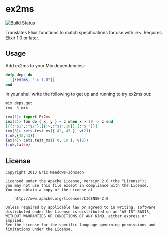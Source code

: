 # ex2ms

[![Build Status](https://travis-ci.org/ericmj/ex2ms.svg?branch=master)](https://travis-ci.org/ericmj/ex2ms)

Translates Elixir functions to match specifications for use with `ets`.
Requires Elixir 1.0 or later.

## Usage

Add ex2ms to your Mix dependencies:

```elixir
defp deps do
  [{:ex2ms, "~> 1.0"}]
end
```

In your shell write the following to get up and running to try ex2ms out:

```bash
mix deps.get
iex -S mix
```

```elixir
iex(1)> import Ex2ms
iex(2)> fun do { x, y } = z when x > 10 -> z end
[{{:"$1",:"$2"},[{:>,:"$1",10}],[:"$_"]}]
iex(3)> :ets.test_ms({ 42, 43 }, v(2))
{:ok,{42,43}}
iex(4)> :ets.test_ms({ 0, 10 }, v(2))
{:ok,false}
```

## License

    Copyright 2013 Eric Meadows-Jönsson

    Licensed under the Apache License, Version 2.0 (the "License");
    you may not use this file except in compliance with the License.
    You may obtain a copy of the License at

        http://www.apache.org/licenses/LICENSE-2.0

    Unless required by applicable law or agreed to in writing, software
    distributed under the License is distributed on an "AS IS" BASIS,
    WITHOUT WARRANTIES OR CONDITIONS OF ANY KIND, either express or implied.
    See the License for the specific language governing permissions and
    limitations under the License.
